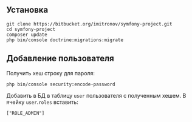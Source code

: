 Установка
---------
~~~
git clone https://bitbucket.org/imitronov/symfony-project.git
cd symfony-project
composer update
php bin/console doctrine:migrations:migrate
~~~

Добавление пользователя
-----------------------
Получить хеш строку для пароля:
~~~
php bin/console security:encode-password
~~~
Добавить в БД в таблицу `user` пользователя с полученным хешем. В ячейку `user`.`roles` вставить:
~~~
["ROLE_ADMIN"]
~~~